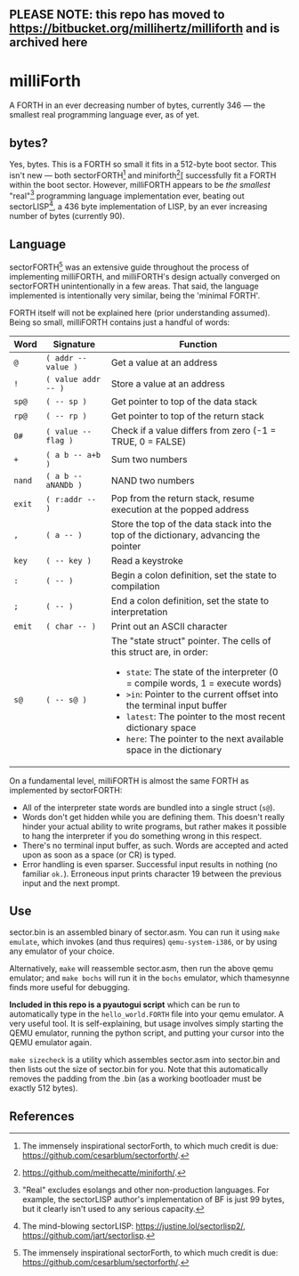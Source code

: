 ## PLEASE NOTE: this repo has moved to https://bitbucket.org/millihertz/milliforth and is archived here

# milliForth
A FORTH in an ever decreasing number of bytes, currently 346 — the smallest real programming language ever, as of yet.

## bytes?

Yes, bytes.  This is a FORTH so small it fits in a 512-byte boot sector.  This isn't new — both sectorFORTH[^1] and miniforth[^2][ successfully fit a FORTH within the boot sector.  However, milliFORTH appears to be *the smallest* "real"[^3] programming language implementation ever, beating out sectorLISP[^4], a 436 byte implementation of LISP, by an ever increasing number of bytes (currently 90).

## Language

sectorFORTH[^1] was an extensive guide throughout the process of implementing milliFORTH, and milliFORTH's design actually converged on sectorFORTH unintentionally in a few areas.  That said, the language implemented is intentionally very similar, being the 'minimal FORTH'.

FORTH itself will not be explained here (prior understanding assumed).  Being so small, milliFORTH contains just a handful of words:

| Word | Signature | Function |
| ---- | --------- | -------- |
| `@` | `( addr -- value )` | Get a value at an address |
| `!` | `( value addr -- )` | Store a value at an address |
| `sp@` | `( -- sp )` | Get pointer to top of the data stack |
| `rp@` | `( -- rp )` | Get pointer to top of the return stack |
| `0#` | `( value -- flag )` | Check if a value differs from zero (-1 = TRUE, 0 = FALSE) |
| `+` | `( a b -- a+b )` | Sum two numbers |
| `nand` | `( a b -- aNANDb )` | NAND two numbers |
| `exit` | `( r:addr -- )` | Pop from the return stack, resume execution at the popped address |
| `,` | `( a -- )` | Store the top of the data stack into the top of the dictionary, advancing the pointer |
| `key` | `( -- key )` | Read a keystroke |
| `:` | `( -- )` | Begin a colon definition, set the state to compilation |
| `;` | `( -- )` | End a colon definition, set the state to interpretation |
| `emit` | `( char -- )` | Print out an ASCII character |
| `s@` | `( -- s@ )` | The "state struct" pointer.  The cells of this struct are, in order: <ul><li>`state`: The state of the interpreter (0 = compile words, 1 = execute words)</li><li>`>in`: Pointer to the current offset into the terminal input buffer</li><li>`latest`: The pointer to the most recent dictionary space</li><li>`here`: The pointer to the next available space in the dictionary</li></ul> |

On a fundamental level, milliFORTH is almost the same FORTH as implemented by sectorFORTH:

- All of the interpreter state words are bundled into a single struct (`s@`).
- Words don't get hidden while you are defining them.  This doesn't really hinder your actual ability to write programs, but rather makes it possible to hang the interpreter if you do something wrong in this respect.
- There's no terminal input buffer, as such. Words are accepted and acted upon as soon as a space (or CR) is typed.
- Error handling is even sparser.  Successful input results in nothing (no familiar `ok.`).  Erroneous input prints character 19 between the previous input and the next prompt.

## Use

sector.bin is an assembled binary of sector.asm.  You can run it using `make emulate`, which invokes (and thus requires) `qemu-system-i386`, or by using any emulator of your choice.

Alternatively, `make` will reassemble sector.asm, then run the above qemu emulator; and `make bochs` will run it in the `bochs` emulator, which thamesynne finds more useful for debugging.

**Included in this repo is a pyautogui script** which can be run to automatically type in the `hello_world.FORTH` file into your qemu emulator.  A very useful tool.  It is self-explaining, but usage involves simply starting the QEMU emulator, running the python script, and putting your cursor into the QEMU emulator again.

`make sizecheck` is a utility which assembles sector.asm into sector.bin and then lists out the size of sector.bin for you.  Note that this automatically removes the padding from the .bin (as a working bootloader must be exactly 512 bytes).

## References
[^1]: The immensely inspirational sectorForth, to which much credit is due: https://github.com/cesarblum/sectorforth/.
[^2]: https://github.com/meithecatte/miniforth/.
[^3]: "Real" excludes esolangs and other non-production languages. For example, the sectorLISP author's implementation of BF is just 99 bytes, but it clearly isn't used to any serious capacity.
[^4]: The mind-blowing sectorLISP: https://justine.lol/sectorlisp2/, https://github.com/jart/sectorlisp.
